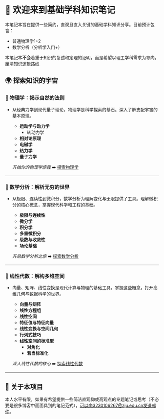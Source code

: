 # 🌟 欢迎来到基础学科知识笔记

本笔记本旨在提供一些简约，直观且直入关键的基础学科知识分享。目前预计包含：

- 普通物理学1+2
- 数学分析（分析学入门+）

本笔记本**不会**着重于知识的复述和定理的证明，而是希望以理工学科需求为导向，厘清知识逻辑路线

## 🌍 探索知识的宇宙

### 📘 物理学：揭示自然的法则

- 从经典力学到现代量子理论，物理学是科学探索的基石。深入了解支配宇宙的基本原理。

  - **运动学与动力学**
    - 转动力学
  - **相对论原理**
  - **电磁学**
  - **热力学**
  - **量子力学**

  _开始你的物理学旅程_ ➡️ [探索物理学](physics/index.md)

---

### 📐 数学分析：解析无穷的世界

- 从极限、连续性到微积分，数学分析为理解变化与无限提供了工具。理解微积分的核心概念，掌握现代科学和工程的基础。

  - **极限与连续性**
  - **微分学**
  - **积分学**
  - **多重微积分**
  - **级数与收敛性**
  - **场论基础**

  _开启数学分析之旅_ ➡️ [探索数学分析](math_analysis/index.md)

---

### 🧮 线性代数：解构多维空间

- 向量、矩阵、线性变换是现代计算与物理的基础工具。掌握这些概念，打开高维几何与数据科学的世界。

  - **向量与矩阵**
  - **线性方程组**
  - **线性空间**
  - **特征值与特征向量**
  - **线性变换与空间几何**
  - **行列式技巧**
  - **线性空间的标准型**
    - **对角化**
    - **若当标准化**

  _深入线性代数的核心_ ➡️ [探索线性代数](linear_algebra/index.md)

---

## 🚀 关于本项目

本人水平有限，如果有希望提供一些简洁直观抑或高观点的专题笔记或思考（不必要是很多博客中面面具到的笔记范式），可以向3230106267@zju.edu.cn发送邮件。
